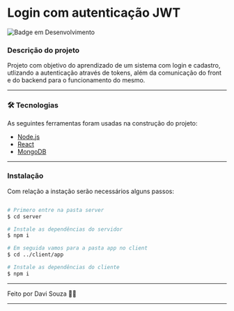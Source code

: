 # Login com autenticação JWT
![Badge em Desenvolvimento](http://img.shields.io/static/v1?label=STATUS&message=EM%20DESENVOLVIMENTO&color=GREEN&style=for-the-badge)

### Descrição do projeto
Projeto com objetivo do aprendizado de um sistema com login e cadastro, utlizando a autenticação através de tokens, além da comunicação do front e do backend para o funcionamento do mesmo.


---


### 🛠 Tecnologias

As seguintes ferramentas foram usadas na construção do projeto:

- [Node.js](https://nodejs.org/en/)
- [React](https://pt-br.reactjs.org/)
- [MongoDB](http://mongodb.com/)

---

### Instalação
Com relação a instação serão necessários alguns passos:

```bash

# Primero entre na pasta server
$ cd server

# Instale as dependências do servidor
$ npm i

# Em seguida vamos para a pasta app no client
$ cd ../client/app

# Instale as dependências do cliente
$ npm i

```
---


Feito  por Davi Souza 👋🏽 [](https://www.linkedin.com/in/davisouzalima/)

---
